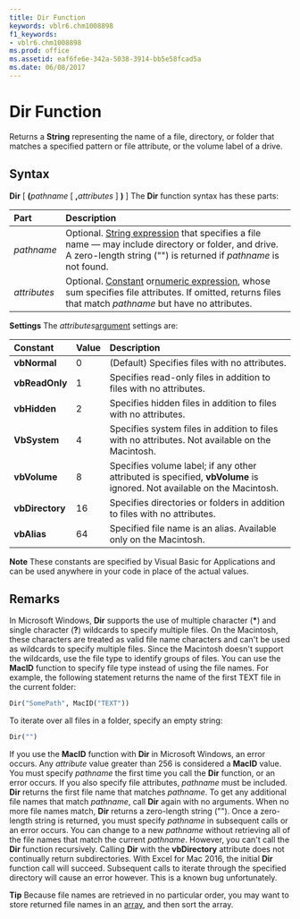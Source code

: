 ```yaml
---
title: Dir Function
keywords: vblr6.chm1008898
f1_keywords:
- vblr6.chm1008898
ms.prod: office
ms.assetid: eaf6fe6e-342a-5038-3914-bb5e58fcad5a
ms.date: 06/08/2017
---
```



# Dir Function



Returns a  **String** representing the name of a file, directory, or folder that matches a specified pattern or file attribute, or the volume label of a drive.

## Syntax

**Dir** [ **(**_pathname_ [ **,**_attributes_ ] **)** ]
The  **Dir** function syntax has these parts:


|**Part**|**Description**|
|:-----|:-----|
| _pathname_|Optional. [String expression](../../Glossary/vbe-glossary.md#string-expression) that specifies a file name — may include directory or folder, and drive. A zero-length string ("") is returned if _pathname_ is not found.|
| _attributes_|Optional. [Constant](../../Glossary/vbe-glossary.md#constant) or[numeric expression](../../Glossary/vbe-glossary.md#numeric-expression), whose sum specifies file attributes. If omitted, returns files that match  _pathname_ but have no attributes.|

 **Settings**
The  _attributes_[argument](../../Glossary/vbe-glossary.md#argument) settings are:


|**Constant**|**Value**|**Description**|
|:-----|:-----|:-----|
|**vbNormal**|0|(Default) Specifies files with no attributes.|
|**vbReadOnly**|1|Specifies read-only files in addition to files with no attributes.|
|**vbHidden**|2|Specifies hidden files in addition to files with no attributes.|
|**VbSystem**|4|Specifies system files in addition to files with no attributes. Not available on the Macintosh.|
|**vbVolume**|8|Specifies volume label; if any other attributed is specified,  **vbVolume** is ignored. Not available on the Macintosh.|
|**vbDirectory**|16|Specifies directories or folders in addition to files with no attributes.|
|**vbAlias**|64|Specified file name is an alias. Available only on the Macintosh.|

 **Note**  These constants are specified by Visual Basic for Applications and can be used anywhere in your code in place of the actual values.

## Remarks

In Microsoft Windows,  **Dir** supports the use of multiple character (**\***) and single character (**?**) wildcards to specify multiple files. On the Macintosh, these characters are treated as valid file name characters and can't be used as wildcards to specify multiple files.
Since the Macintosh doesn't support the wildcards, use the file type to identify groups of files. You can use the  **MacID** function to specify file type instead of using the file names. For example, the following statement returns the name of the first TEXT file in the current folder:



```vb
Dir("SomePath", MacID("TEXT"))


```

To iterate over all files in a folder, specify an empty string:



```vb
Dir("")

```

If you use the  **MacID** function with **Dir** in Microsoft Windows, an error occurs.
Any  _attribute_ value greater than 256 is considered a **MacID** value.
You must specify  _pathname_ the first time you call the **Dir** function, or an error occurs. If you also specify file attributes, _pathname_ must be included.
 **Dir** returns the first file name that matches _pathname_. To get any additional file names that match _pathname_, call **Dir** again with no arguments. When no more file names match, **Dir** returns a zero-length string (""). Once a zero-length string is returned, you must specify _pathname_ in subsequent calls or an error occurs. You can change to a new _pathname_ without retrieving all of the file names that match the current _pathname_. However, you can't call the **Dir** function recursively. Calling **Dir** with the **vbDirectory** attribute does not continually return subdirectories.
With Excel for Mac 2016, the initial **Dir** function call will succeed. Subsequent calls to iterate through the specified directory will cause an error however. This is a known bug unfortunately.

 **Tip**  Because file names are retrieved in no particular order, you may want to store returned file names in an [array](../../Glossary/vbe-glossary.md#array), and then sort the array.


